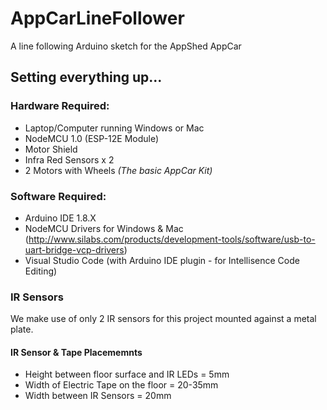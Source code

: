 # AppCarLineFollower
A line following Arduino sketch for the AppShed AppCar 

## Setting everything up... 

### Hardware Required: 
- Laptop/Computer running Windows or Mac
- NodeMCU 1.0 (ESP-12E Module)
- Motor Shield
- Infra Red Sensors x 2
- 2 Motors with Wheels
*(The basic AppCar Kit)*

### Software Required:
- Arduino IDE 1.8.X
- NodeMCU Drivers for Windows & Mac (http://www.silabs.com/products/development-tools/software/usb-to-uart-bridge-vcp-drivers)
- Visual Studio Code (with Arduino IDE plugin - for Intellisence Code Editing)

### IR Sensors
We make use of only 2 IR sensors for this project mounted against a metal plate.  

#### IR Sensor & Tape Placememnts
- Height between floor surface and IR LEDs = 5mm
- Width of Electric Tape on the floor = 20-35mm
- Width between IR Sensors = 20mm
